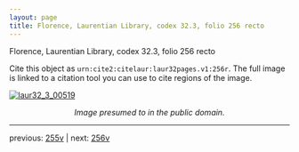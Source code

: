 ```yaml
---
layout: page
title: Florence, Laurentian Library, codex 32.3, folio 256 recto
---
```


Florence, Laurentian Library, codex 32.3, folio 256 recto

Cite this object as `urn:cite2:citelaur:laur32pages.v1:256r`.  The full image is linked to a citation tool you can use to cite regions of the image.

[![laur32_3_00519](http://www.homermultitext.org/iipsrv?IIIF=/project/homer/pyramidal/deepzoom/citelaur/laur32imgs/v1/laur32_3_00519.tif/full/800,/0/default.jpg)](http://www.homermultitext.org/ict2/?urn=urn:cite2:citelaur:laur32imgs.v1:laur32_3_00519) 

<p style="text-align: center; font-style: italic;">Image presumed to in the public domain.</p>

---

previous: [255v](../255v/) | next: [256v](../256v/)